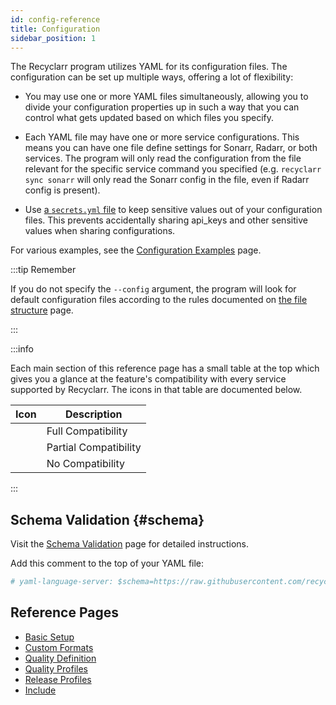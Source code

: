 ```yaml
---
id: config-reference
title: Configuration
sidebar_position: 1
---
```


The Recyclarr program utilizes YAML for its configuration files. The configuration can be set up
multiple ways, offering a lot of flexibility:

- You may use one or more YAML files simultaneously, allowing you to divide your configuration
  properties up in such a way that you can control what gets updated based on which files you
  specify.

- Each YAML file may have one or more service configurations. This means you can have one file
  define settings for Sonarr, Radarr, or both services. The program will only read the configuration
  from the file relevant for the specific service command you specified (e.g. `recyclarr sync
  sonarr` will only read the Sonarr config in the file, even if Radarr config is present).

- Use [a `secrets.yml` file](/yaml/secrets-reference.md) to keep sensitive values out of your
  configuration files. This prevents accidentally sharing api_keys and other sensitive values when
  sharing configurations.

For various examples, see the [Configuration Examples] page.

[Configuration Examples]: /yaml/configuration-examples.md

:::tip Remember

If you do not specify the `--config` argument, the program will look for default configuration files
according to the rules documented on [the file structure](/file-structure.md#default-yaml) page.

:::

:::info

Each main section of this reference page has a small table at the top which gives you a glance at
the feature's compatibility with every service supported by Recyclarr. The icons in that table are
documented below.

|                           Icon                           | Description           |
| :------------------------------------------------------: | --------------------- |
| <icon icon="mdi:check-bold" height="24" color="green" /> | Full Compatibility    |
|   <icon icon="mdi:tilde" height="24" color="yellow" />   | Partial Compatibility |
| <icon icon="mdi:close-thick" height="24" color="red" />  | No Compatibility      |

:::

## Schema Validation {#schema}

Visit the [Schema Validation](/schema-validation.md) page for detailed instructions.

Add this comment to the top of your YAML file:

```yml
# yaml-language-server: $schema=https://raw.githubusercontent.com/recyclarr/recyclarr/master/schemas/config-schema.json
```

## Reference Pages

- [Basic Setup](basic.md)
- [Custom Formats](custom-formats.md)
- [Quality Definition](quality-definition.md)
- [Quality Profiles](quality-profiles.md)
- [Release Profiles](release-profiles.md)
- [Include](include.md)
